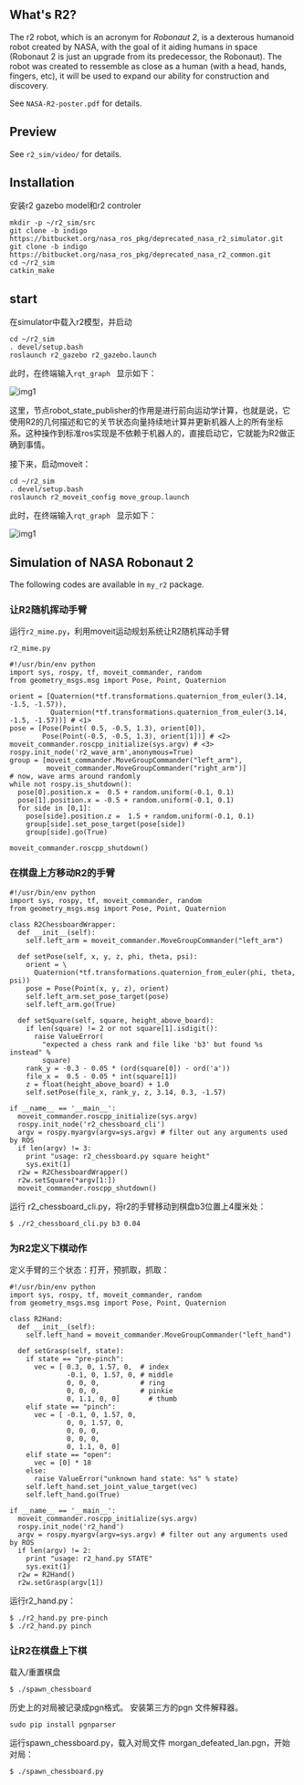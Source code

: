 ## What's R2?

The r2 robot, which is an acronym for *Robonaut 2*, is a dexterous humanoid robot created by NASA, with the goal of it aiding humans in space (Robonaut 2 is just an upgrade from its predecessor, the Robonaut). The robot was created to ressemble as close as a human (with a head, hands, fingers, etc), it will be used to expand our ability for construction and discovery.

See `NASA-R2-poster.pdf` for details.

## Preview

See `r2_sim/video/`  for details.

## Installation


安装r2 gazebo model和r2 controler
```
mkdir -p ~/r2_sim/src
git clone -b indigo https://bitbucket.org/nasa_ros_pkg/deprecated_nasa_r2_simulator.git
git clone -b indigo https://bitbucket.org/nasa_ros_pkg/deprecated_nasa_r2_common.git
cd ~/r2_sim
catkin_make
```

## start

在simulator中载入r2模型，并启动

```
cd ~/r2_sim
. devel/setup.bash
roslaunch r2_gazebo r2_gazebo.launch
```

此时，在终端输入`rqt_graph ` 显示如下：

![img1](img/r2.svg)

这里，节点robot_state_publisher的作用是进行前向运动学计算，也就是说，它使用R2的几何描述和它的关节状态向量持续地计算并更新机器人上的所有坐标系。这种操作到标准ros实现是不依赖于机器人的，直接启动它，它就能为R2做正确到事情。

接下来，启动moveit：

```
cd ~/r2_sim
. devel/setup.bash
roslaunch r2_moveit_config move_group.launch
```

此时，在终端输入`rqt_graph ` 显示如下：

![img1](img/r2_move_group.svg)



## Simulation of NASA Robonaut 2

The following codes are available in `my_r2` package.

### 让R2随机挥动手臂

运行`r2_mime.py`，利用moveit运动规划系统让R2随机挥动手臂

```
r2_mime.py

#!/usr/bin/env python
import sys, rospy, tf, moveit_commander, random
from geometry_msgs.msg import Pose, Point, Quaternion

orient = [Quaternion(*tf.transformations.quaternion_from_euler(3.14, -1.5, -1.57)),
          Quaternion(*tf.transformations.quaternion_from_euler(3.14, -1.5, -1.57))] # <1>
pose = [Pose(Point( 0.5, -0.5, 1.3), orient[0]),
        Pose(Point(-0.5, -0.5, 1.3), orient[1])] # <2>
moveit_commander.roscpp_initialize(sys.argv) # <3>
rospy.init_node('r2_wave_arm',anonymous=True)
group = [moveit_commander.MoveGroupCommander("left_arm"),
         moveit_commander.MoveGroupCommander("right_arm")]
# now, wave arms around randomly 
while not rospy.is_shutdown():
  pose[0].position.x =  0.5 + random.uniform(-0.1, 0.1)
  pose[1].position.x = -0.5 + random.uniform(-0.1, 0.1)
  for side in [0,1]:
    pose[side].position.z =  1.5 + random.uniform(-0.1, 0.1)
    group[side].set_pose_target(pose[side])
    group[side].go(True)

moveit_commander.roscpp_shutdown()
```

### 在棋盘上方移动R2的手臂

```
#!/usr/bin/env python
import sys, rospy, tf, moveit_commander, random
from geometry_msgs.msg import Pose, Point, Quaternion

class R2ChessboardWrapper:
  def __init__(self):
    self.left_arm = moveit_commander.MoveGroupCommander("left_arm")

  def setPose(self, x, y, z, phi, theta, psi):
    orient = \
      Quaternion(*tf.transformations.quaternion_from_euler(phi, theta, psi))
    pose = Pose(Point(x, y, z), orient)
    self.left_arm.set_pose_target(pose)
    self.left_arm.go(True)

  def setSquare(self, square, height_above_board):
    if len(square) != 2 or not square[1].isdigit():
      raise ValueError(
        "expected a chess rank and file like 'b3' but found %s instead" %
        square)
    rank_y = -0.3 - 0.05 * (ord(square[0]) - ord('a'))
    file_x =  0.5 - 0.05 * int(square[1])
    z = float(height_above_board) + 1.0
    self.setPose(file_x, rank_y, z, 3.14, 0.3, -1.57)

if __name__ == '__main__':
  moveit_commander.roscpp_initialize(sys.argv)
  rospy.init_node('r2_chessboard_cli')
  argv = rospy.myargv(argv=sys.argv) # filter out any arguments used by ROS
  if len(argv) != 3:
    print "usage: r2_chessboard.py square height"
    sys.exit(1)
  r2w = R2ChessboardWrapper()
  r2w.setSquare(*argv[1:])
  moveit_commander.roscpp_shutdown()
```

运行 r2_chessboard_cli.py，将r2的手臂移动到棋盘b3位置上4厘米处：
```
$ ./r2_chessboard_cli.py b3 0.04
```


### 为R2定义下棋动作

定义手臂的三个状态：打开，预抓取，抓取：

```
#!/usr/bin/env python
import sys, rospy, tf, moveit_commander, random
from geometry_msgs.msg import Pose, Point, Quaternion

class R2Hand:
  def __init__(self):
    self.left_hand = moveit_commander.MoveGroupCommander("left_hand")

  def setGrasp(self, state):
    if state == "pre-pinch":
      vec = [ 0.3, 0, 1.57, 0,  # index
              -0.1, 0, 1.57, 0, # middle
              0, 0, 0,          # ring
              0, 0, 0,          # pinkie
              0, 1.1, 0, 0]       # thumb
    elif state == "pinch":
      vec = [ -0.1, 0, 1.57, 0,
              0, 0, 1.57, 0,
              0, 0, 0,
              0, 0, 0,
              0, 1.1, 0, 0]
    elif state == "open":
      vec = [0] * 18
    else:
      raise ValueError("unknown hand state: %s" % state)
    self.left_hand.set_joint_value_target(vec)
    self.left_hand.go(True)

if __name__ == '__main__':
  moveit_commander.roscpp_initialize(sys.argv)
  rospy.init_node('r2_hand')
  argv = rospy.myargv(argv=sys.argv) # filter out any arguments used by ROS
  if len(argv) != 2:
    print "usage: r2_hand.py STATE"
    sys.exit(1)
  r2w = R2Hand()
  r2w.setGrasp(argv[1])
```

运行r2_hand.py：
```
$ ./r2_hand.py pre-pinch
$ ./r2_hand.py pinch
```

### 让R2在棋盘上下棋

载入/重置棋盘
```
$ ./spawn_chessboard
```

历史上的对局被记录成pgn格式。
安装第三方的pgn 文件解释器。
```
sudo pip install pgnparser
```

运行spawn_chessboard.py，载入对局文件 morgan_defeated_lan.pgn，开始对局：
```
$ ./spawn_chessboard.py
```


